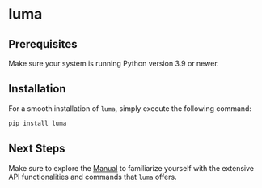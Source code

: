 # luma

## Prerequisites

Make sure your system is running Python version 3.9 or newer.

## Installation

For a smooth installation of `luma`, simply execute the following command:

```bash
pip install luma
```

## Next Steps

Make sure to explore the [Manual](./docs/manual/introduction.md) to familiarize yourself with the extensive API functionalities and commands that `luma` offers.
